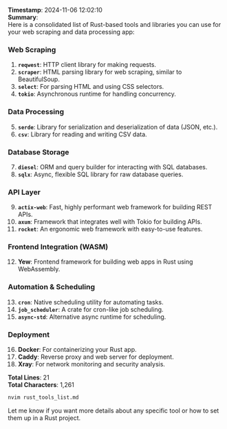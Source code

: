 **Timestamp**: 2024-11-06 12:02:10  
**Summary**:  
Here is a consolidated list of Rust-based tools and libraries you can use for your web scraping and data processing app:

### **Web Scraping**
1. **`reqwest`**: HTTP client library for making requests.
2. **`scraper`**: HTML parsing library for web scraping, similar to BeautifulSoup.
3. **`select`**: For parsing HTML and using CSS selectors.
4. **`tokio`**: Asynchronous runtime for handling concurrency.

### **Data Processing**
5. **`serde`**: Library for serialization and deserialization of data (JSON, etc.).
6. **`csv`**: Library for reading and writing CSV data.

### **Database Storage**
7. **`diesel`**: ORM and query builder for interacting with SQL databases.
8. **`sqlx`**: Async, flexible SQL library for raw database queries.

### **API Layer**
9. **`actix-web`**: Fast, highly performant web framework for building REST APIs.
10. **`axum`**: Framework that integrates well with Tokio for building APIs.
11. **`rocket`**: An ergonomic web framework with easy-to-use features.

### **Frontend Integration (WASM)**
12. **Yew**: Frontend framework for building web apps in Rust using WebAssembly.

### **Automation & Scheduling**
13. **`cron`**: Native scheduling utility for automating tasks.
14. **`job_scheduler`**: A crate for cron-like job scheduling.
15. **`async-std`**: Alternative async runtime for scheduling.

### **Deployment**
16. **Docker**: For containerizing your Rust app.
17. **Caddy**: Reverse proxy and web server for deployment.
18. **Xray**: For network monitoring and security analysis.

**Total Lines**: 21  
**Total Characters**: 1,261  

```bash
nvim rust_tools_list.md
```

Let me know if you want more details about any specific tool or how to set them up in a Rust project.
